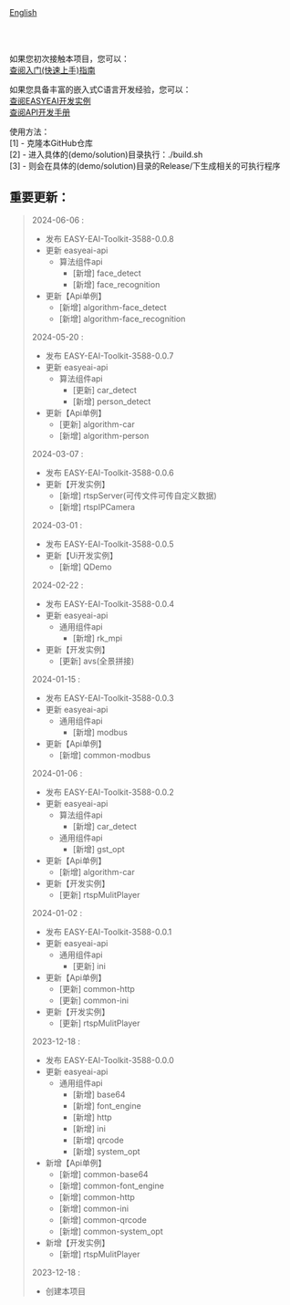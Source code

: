<br/>
<br/>


[English](README_EN.md)

<br />
<br />

如果您初次接触本项目，您可以：  
[查阅入门(快速上手)指南](https://www.easy-eai.com/document_details/18/505)

如果您具备丰富的嵌入式C语言开发经验，您可以：  
[查阅EASYEAI开发实例](https://www.easy-eai.com/document_details/18/539)  
[查阅API开发手册](https://www.easy-eai.com/document_details/18/625)


使用方法：  
[1] - 克隆本GitHub仓库   
[2] - 进入具体的(demo/solution)目录执行：./build.sh   
[3] - 则会在具体的(demo/solution)目录的Release/下生成相关的可执行程序

重要更新：
---
> 2024-06-06 :
> * 发布 EASY-EAI-Toolkit-3588-0.0.8
> * 更新 easyeai-api
>     * 算法组件api
>         * [新增] face_detect
>         * [新增] face_recognition
> * 更新【Api单例】
>     * [新增] algorithm-face_detect
>     * [新增] algorithm-face_recognition
>
> 2024-05-20 :
> * 发布 EASY-EAI-Toolkit-3588-0.0.7
> * 更新 easyeai-api
>     * 算法组件api
>         * [更新] car_detect
>         * [新增] person_detect
> * 更新【Api单例】
>     * [更新] algorithm-car
>     * [新增] algorithm-person
>
> 2024-03-07 :
> * 发布 EASY-EAI-Toolkit-3588-0.0.6
> * 更新【开发实例】
>     * [新增] rtspServer(可传文件可传自定义数据)
>     * [新增] rtspIPCamera
>
> 2024-03-01 :
> * 发布 EASY-EAI-Toolkit-3588-0.0.5
> * 更新【Ui开发实例】
>     * [新增] QDemo
>
> 2024-02-22 :
> * 发布 EASY-EAI-Toolkit-3588-0.0.4
> * 更新 easyeai-api
>     * 通用组件api
>         * [新增] rk_mpi
> * 更新【开发实例】
>     * [更新] avs(全景拼接)
>
> 2024-01-15 :
> * 发布 EASY-EAI-Toolkit-3588-0.0.3
> * 更新 easyeai-api
>     * 通用组件api
>         * [新增] modbus
> * 更新【Api单例】
>     * [新增] common-modbus
>
> 2024-01-06 :
> * 发布 EASY-EAI-Toolkit-3588-0.0.2
> * 更新 easyeai-api
>     * 算法组件api
>         * [新增] car_detect
>     * 通用组件api
>         * [新增] gst_opt
> * 更新【Api单例】
>     * [新增] algorithm-car
> * 更新【开发实例】
>     * [更新] rtspMulitPlayer
>
> 2024-01-02 :
> * 发布 EASY-EAI-Toolkit-3588-0.0.1
> * 更新 easyeai-api
>     * 通用组件api
>         * [更新] ini
> * 更新【Api单例】
>     * [更新] common-http
>     * [更新] common-ini
> * 更新【开发实例】
>     * [更新] rtspMulitPlayer
>
> 2023-12-18 :
> * 发布 EASY-EAI-Toolkit-3588-0.0.0
> * 更新 easyeai-api
>     * 通用组件api
>         * [新增] base64
>         * [新增] font_engine
>         * [新增] http
>         * [新增] ini
>         * [新增] qrcode
>         * [新增] system_opt
> * 新增【Api单例】
>     * [新增] common-base64
>     * [新增] common-font_engine
>     * [新增] common-http
>     * [新增] common-ini
>     * [新增] common-qrcode
>     * [新增] common-system_opt
> * 新增【开发实例】
>     * [新增] rtspMulitPlayer
>
> 2023-12-18 : 
> * 创建本项目